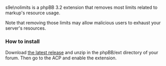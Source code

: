 s9e\nolimits is a phpBB 3.2 extension that removes most limits related to markup's resource usage.

Note that removing those limits may allow malicious users to exhaust your server's resources.

### How to install

Download [the latest release](https://github.com/s9e/phpbb-ext-nolimits/releases/download/1.0/nolimits.zip) and unzip in the phpBB/ext directory of your forum. Then go to the ACP and enable the extension.
